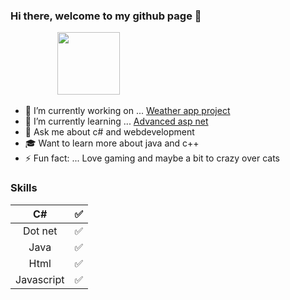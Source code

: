 ### Hi there, welcome to my github page 👋 
&nbsp;&nbsp;&nbsp;&nbsp;&nbsp;&nbsp;&nbsp;&nbsp;&nbsp;&nbsp;&nbsp;&nbsp;&nbsp;&nbsp;  &nbsp;  &nbsp; <img src="https://media2.giphy.com/media/tN1YiOeZmIRKE/giphy.gif" width="100" height=100/> 

- 🔭 I’m currently working on ... [Weather app project](https://github.com/Carpenteri1/WeatherApp)
- 🌱 I’m currently learning ... [Advanced asp net](https://docs.microsoft.com/en-us/aspnet/web-api/overview/advanced/)
- 💬 Ask me about c# and webdevelopment 
- 🎓 Want to learn more about java and c++
- ⚡ Fun fact: ... Love gaming and maybe a bit to crazy over cats
### Skills 
| C#                   | :white_check_mark:    |                       
|:--------------------:|:---------------------:|
| Dot net              | :white_check_mark:    |
| Java                 | :white_check_mark:    |             
| Html                 | :white_check_mark:    |                                        
| Javascript           | :white_check_mark:    |           
                     

